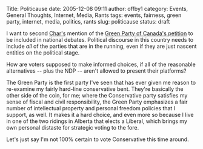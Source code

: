 Title: Politicause
date: 2005-12-08 09:11
author: offby1
category: Events, General Thoughts, Internet, Media, Rants
tags: events, fairness, green party, internet, media, politics, rants
slug: politicause
status: draft

I want to second [Char's](http://www.livejournal.com/users/xraystar/41465.html) mention of the [Green Party of Canada's petition](http://www.petition.greenparty.ca/en/) to be included in national debates. Political discourse in this country needs to include *all* of the parties that are in the running, even if they are just nascent entities on the political stage.

How are voters supposed to make informed choices, if all of the reasonable alternatives -- plus the NDP -- aren't allowed to present their platforms?

The Green Party is the first party I've seen that has ever given me reason to re-examine my fairly hard-line conservative bent. They're basically the other side of the coin, for me; where the Conservative party satisfies my sense of fiscal and civil responsibility, the Green Party emphasizes a fair number of intellectual property and personal freedom policies that I support, as well. It makes it a hard choice, and even more so because I live in one of the two ridings in Alberta that elects a Liberal, which brings my own personal distaste for strategic voting to the fore.

Let's just say I'm not 100% certain to vote Conservative this time around.

